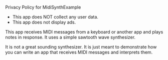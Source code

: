 Privacy Policy for MidiSynthExample

* This app does NOT collect any user data.
* This app does not display ads.

This app receives MIDI messages from a keyboard or another app and plays notes in response.
It uses a simple sawtooth wave synthesizer.

It is not a great sounding synthesizer. It is just meant to demonstrate how you can write
an app that receives MIDI messages and interprets them.
